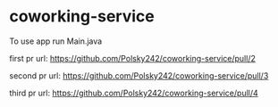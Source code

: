 # coworking-service

To use app run Main.java

first pr url: https://github.com/Polsky242/coworking-service/pull/2

second pr url: https://github.com/Polsky242/coworking-service/pull/3

third pr url: https://github.com/Polsky242/coworking-service/pull/4
